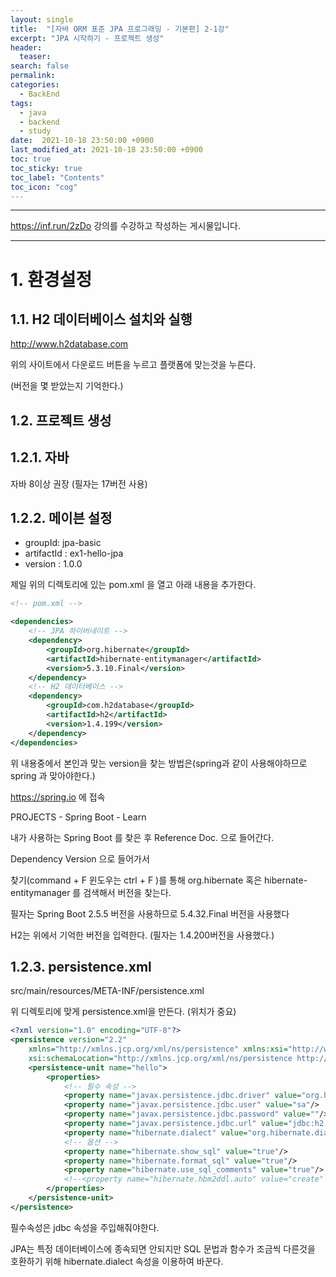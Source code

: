 ```yaml
---
layout: single
title:  "[자바 ORM 표준 JPA 프로그래밍 - 기본편] 2-1강"
excerpt: "JPA 시작하기 - 프로젝트 생성"
header:
  teaser: 
search: false
permalink:
categories: 
  - BackEnd
tags:
  - java
  - backend
  - study
date:  2021-10-18 23:50:00 +0900
last_modified_at: 2021-10-18 23:50:00 +0900
toc: true
toc_sticky: true
toc_label: "Contents"
toc_icon: "cog"
---
```

---

https://inf.run/2zDo 강의를 수강하고 작성하는 게시물입니다.

---

# 1. 환경설정

## 1.1. H2 데이터베이스 설치와 실행

http://www.h2database.com 

위의 사이트에서 다운로드 버튼을 누르고 플랫폼에 맞는것을 누른다.

(버전을 몇 받았는지 기억한다.)

## 1.2. 프로젝트 생성

## 1.2.1. 자바

자바 8이상 권장 (필자는 17버전 사용)

## 1.2.2. 메이븐 설정

- groupId: jpa-basic
- artifactId : ex1-hello-jpa
- version : 1.0.0

제일 위의 디렉토리에 있는 pom.xml 을 열고 아래 내용을 추가한다.

```xml
<!-- pom.xml -->

<dependencies>
    <!-- JPA 하이버네이트 -->
    <dependency>
        <groupId>org.hibernate</groupId>
        <artifactId>hibernate-entitymanager</artifactId>
        <version>5.3.10.Final</version>
    </dependency>
    <!-- H2 데이터베이스 -->
    <dependency>
        <groupId>com.h2database</groupId>
        <artifactId>h2</artifactId>
        <version>1.4.199</version>
    </dependency>
</dependencies>

```

위 내용중에서 본인과 맞는 version을 찾는 방법은(spring과 같이 사용해야하므로 spring 과 맞아야한다.)

https://spring.io 에 접속

PROJECTS - Spring Boot - Learn

내가 사용하는 Spring Boot 를 찾은 후 Reference Doc. 으로 들어간다.

Dependency Version 으로 들어가서

찾기(command + F 윈도우는 ctrl + F )를 통해 org.hibernate 혹은 hibernate-entitymanager 를 검색해서 버전을 찾는다.

필자는 Spring Boot 2.5.5 버전을 사용하므로 5.4.32.Final 버전을 사용했다

H2는 위에서 기억한 버전을 입력한다. (필자는 1.4.200버전을 사용했다.)

## 1.2.3. persistence.xml

src/main/resources/META-INF/persistence.xml

위 디렉토리에 맞게 persistence.xml을 만든다. (위치가 중요)

```xml
<?xml version="1.0" encoding="UTF-8"?>
<persistence version="2.2"
    xmlns="http://xmlns.jcp.org/xml/ns/persistence" xmlns:xsi="http://www.w3.org/2001/XMLSchema-instance"
    xsi:schemaLocation="http://xmlns.jcp.org/xml/ns/persistence http://xmlns.jcp.org/xml/ns/persistence/persistence_2_2.xsd">
    <persistence-unit name="hello">
        <properties>
            <!-- 필수 속성 -->
            <property name="javax.persistence.jdbc.driver" value="org.h2.Driver"/>
            <property name="javax.persistence.jdbc.user" value="sa"/>
            <property name="javax.persistence.jdbc.password" value=""/>
            <property name="javax.persistence.jdbc.url" value="jdbc:h2:tcp://localhost/~/test"/>
            <property name="hibernate.dialect" value="org.hibernate.dialect.H2Dialect"/>
            <!-- 옵션 -->
            <property name="hibernate.show_sql" value="true"/>
            <property name="hibernate.format_sql" value="true"/>
            <property name="hibernate.use_sql_comments" value="true"/>
            <!--<property name="hibernate.hbm2ddl.auto" value="create" />-->
        </properties>
    </persistence-unit>
</persistence>
```

필수속성은 jdbc 속성을 주입해줘야한다.

JPA는 특정 데이터베이스에 종속되면 안되지만 SQL 문법과 함수가 조금씩 다른것을 호환하기 위해 hibernate.dialect 속성을 이용하여 바꾼다.
